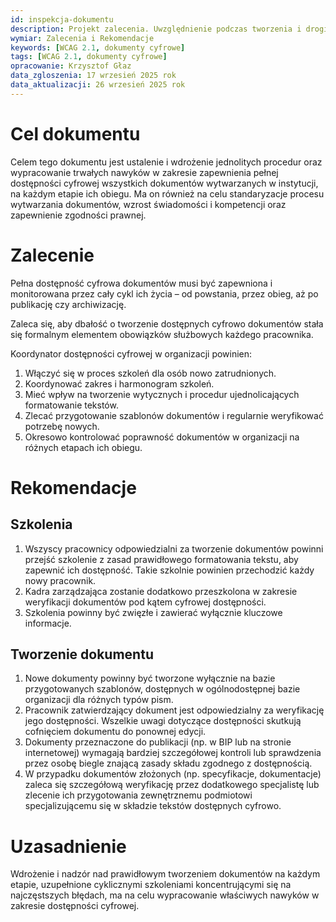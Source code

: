 ```yaml
---
id: inspekcja-dokumentu
description: Projekt zalecenia. Uwzględnienie podczas tworzenia i drogi dokumentów w jednostce wymogów dostępności WCAG 2.1 AA
wymiar: Zalecenia i Rekomendacje
keywords: [WCAG 2.1, dokumenty cyfrowe]
tags: [WCAG 2.1, dokumenty cyfrowe]
opracowanie: Krzysztof Głaz
data_zgloszenia: 17 wrzesień 2025 rok
data_aktualizacji: 26 wrzesień 2025 rok
---
```


# Cel dokumentu

Celem tego dokumentu jest ustalenie i wdrożenie jednolitych procedur oraz wypracowanie trwałych nawyków w zakresie zapewnienia pełnej dostępności cyfrowej wszystkich dokumentów wytwarzanych w instytucji, na każdym etapie ich obiegu. Ma on również na celu standaryzacje procesu wytwarzania dokumentów, wzrost świadomości i kompetencji oraz zapewnienie zgodności prawnej.

# Zalecenie

Pełna dostępność cyfrowa dokumentów musi być zapewniona i monitorowana przez cały cykl ich życia – od powstania, przez obieg, aż po publikację czy archiwizację.

Zaleca się, aby dbałość o tworzenie dostępnych cyfrowo dokumentów stała się formalnym elementem obowiązków służbowych każdego pracownika.

Koordynator dostępności cyfrowej w organizacji powinien:

1. Włączyć się w proces szkoleń dla osób nowo zatrudnionych.
2. Koordynować zakres i harmonogram szkoleń.
3. Mieć wpływ na tworzenie wytycznych i procedur ujednolicających formatowanie tekstów.
4. Zlecać przygotowanie szablonów dokumentów i regularnie weryfikować potrzebę nowych.
5. Okresowo kontrolować poprawność dokumentów w organizacji na różnych etapach ich obiegu.

# Rekomendacje

## Szkolenia

1. Wszyscy pracownicy odpowiedzialni za tworzenie dokumentów powinni przejść szkolenie z zasad prawidłowego formatowania tekstu, aby zapewnić ich dostępność. Takie szkolnie powinien przechodzić każdy nowy pracownik.
2. Kadra zarządzająca zostanie dodatkowo przeszkolona w zakresie weryfikacji dokumentów pod kątem cyfrowej dostępności.
3. Szkolenia powinny być zwięzłe i zawierać wyłącznie kluczowe informacje.

## Tworzenie dokumentu

1. Nowe dokumenty powinny być tworzone wyłącznie na bazie przygotowanych szablonów, dostępnych w ogólnodostępnej bazie organizacji dla różnych typów pism.
2. Pracownik zatwierdzający dokument jest odpowiedzialny za weryfikację jego dostępności. Wszelkie uwagi dotyczące dostępności skutkują cofnięciem dokumentu do ponownej edycji.
3. Dokumenty przeznaczone do publikacji (np. w BIP lub na stronie internetowej) wymagają bardziej szczegółowej kontroli lub sprawdzenia przez osobę biegle znającą zasady składu zgodnego z dostępnością.
4. W przypadku dokumentów złożonych (np. specyfikacje, dokumentacje) zaleca się szczegółową weryfikację przez dodatkowego specjalistę lub zlecenie ich przygotowania zewnętrznemu podmiotowi specjalizującemu się w składzie tekstów dostępnych cyfrowo.

# Uzasadnienie

Wdrożenie i nadzór nad prawidłowym tworzeniem dokumentów na każdym etapie, uzupełnione cyklicznymi szkoleniami koncentrującymi się na najczęstszych błędach, ma na celu wypracowanie właściwych nawyków w zakresie dostępności cyfrowej.
